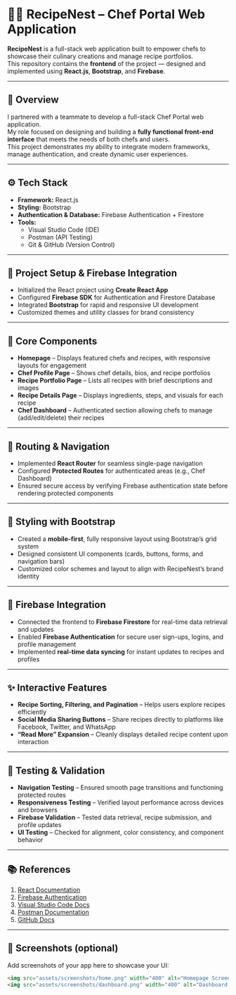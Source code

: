 # 🧑‍🍳 RecipeNest – Chef Portal Web Application

**RecipeNest** is a full-stack web application built to empower chefs to showcase their culinary creations and manage recipe portfolios.  
This repository contains the **frontend** of the project — designed and implemented using **React.js**, **Bootstrap**, and **Firebase**.

---

## 🧠 Overview

I partnered with a teammate to develop a full-stack Chef Portal web application.  
My role focused on designing and building a **fully functional front-end interface** that meets the needs of both chefs and users.  
This project demonstrates my ability to integrate modern frameworks, manage authentication, and create dynamic user experiences.

---

## ⚙️ Tech Stack

- **Framework:** React.js  
- **Styling:** Bootstrap  
- **Authentication & Database:** Firebase Authentication + Firestore  
- **Tools:**  
  - Visual Studio Code (IDE)  
  - Postman (API Testing)  
  - Git & GitHub (Version Control)

---

## 🧩 Project Setup & Firebase Integration

- Initialized the React project using **Create React App**  
- Configured **Firebase SDK** for Authentication and Firestore Database  
- Integrated **Bootstrap** for rapid and responsive UI development  
- Customized themes and utility classes for brand consistency

---

## 🧱 Core Components

- **Homepage** – Displays featured chefs and recipes, with responsive layouts for engagement  
- **Chef Profile Page** – Shows chef details, bios, and recipe portfolios  
- **Recipe Portfolio Page** – Lists all recipes with brief descriptions and images  
- **Recipe Details Page** – Displays ingredients, steps, and visuals for each recipe  
- **Chef Dashboard** – Authenticated section allowing chefs to manage (add/edit/delete) their recipes

---

## 🧭 Routing & Navigation

- Implemented **React Router** for seamless single-page navigation  
- Configured **Protected Routes** for authenticated areas (e.g., Chef Dashboard)  
- Ensured secure access by verifying Firebase authentication state before rendering protected components  

---

## 🎨 Styling with Bootstrap

- Created a **mobile-first**, fully responsive layout using Bootstrap’s grid system  
- Designed consistent UI components (cards, buttons, forms, and navigation bars)  
- Customized color schemes and layout to align with RecipeNest’s brand identity  

---

## 🔗 Firebase Integration

- Connected the frontend to **Firebase Firestore** for real-time data retrieval and updates  
- Enabled **Firebase Authentication** for secure user sign-ups, logins, and profile management  
- Implemented **real-time data syncing** for instant updates to recipes and profiles  

---

## ✨ Interactive Features

- **Recipe Sorting, Filtering, and Pagination** – Helps users explore recipes efficiently  
- **Social Media Sharing Buttons** – Share recipes directly to platforms like Facebook, Twitter, and WhatsApp  
- **“Read More” Expansion** – Cleanly displays detailed recipe content upon interaction  

---

## 🧪 Testing & Validation

- **Navigation Testing** – Ensured smooth page transitions and functioning protected routes  
- **Responsiveness Testing** – Verified layout performance across devices and browsers  
- **Firebase Validation** – Tested data retrieval, recipe submission, and profile updates  
- **UI Testing** – Checked for alignment, color consistency, and component behavior  

---

## 📚 References

1. [React Documentation](https://react.dev)  
2. [Firebase Authentication](https://firebase.google.com/docs/auth)  
3. [Visual Studio Code Docs](https://code.visualstudio.com/docs)  
4. [Postman Documentation](https://learning.postman.com/docs/introduction/overview)  
5. [GitHub Docs](https://docs.github.com)

---

## 📸 Screenshots (optional)
Add screenshots of your app here to showcase your UI:

```markdown
<img src="assets/screenshots/home.png" width="400" alt="Homepage Screenshot" />
<img src="assets/screenshots/dashboard.png" width="400" alt="Dashboard Screenshot" />

